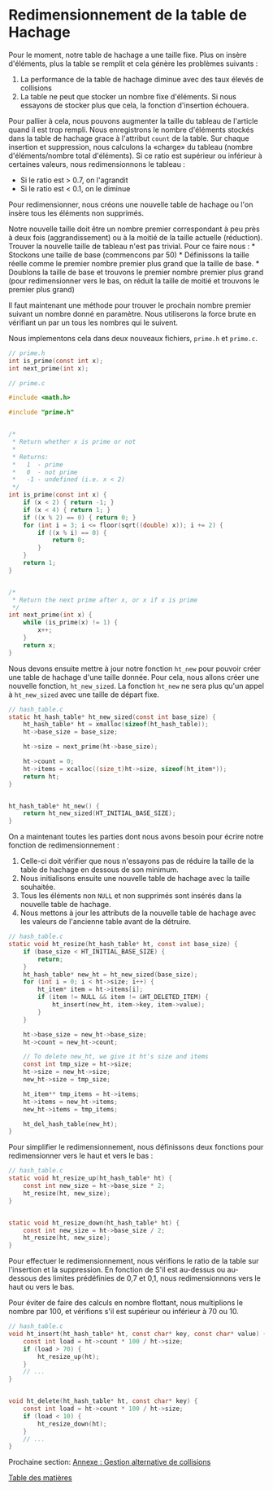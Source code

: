 # Redimensionnement de la table de Hachage

Pour le moment, notre table de hachage a une taille fixe. Plus on insère d'éléments, plus la table se remplit et cela génère les problèmes suivants :

1. La performance de la table de hachage diminue avec des taux élevés de collisions
2. La table ne peut que stocker un nombre fixe d'éléments. Si nous essayons de stocker plus que cela, la fonction d'insertion échouera.

Pour pallier à cela, nous pouvons augmenter la taille du tableau de l'article quand il est trop rempli. Nous enregistrons le nombre d'éléments stockés dans la table de hachage grace à l'attribut `count` de la table. Sur chaque insertion et suppression, nous calculons la «charge» du tableau (nombre d'éléments/nombre total d'éléments). Si ce ratio est supérieur ou inférieur à certaines valeurs, nous redimensionnons le tableau :

- Si le ratio est > 0.7, on l'agrandit
- Si le ratio est < 0.1, on le diminue

Pour redimensionner, nous créons une nouvelle table de hachage ou l'on insère tous les éléments non supprimés.

Notre nouvelle taille doit être un nombre premier correspondant à peu près à deux fois (aggrandissement) ou à la moitié de la taille actuelle (réduction).
Trouver la nouvelle taille de tableau n'est pas trivial. Pour ce faire nous :
    * Stockons une taille de base (commencons par 50)
    * Définissons la taille réelle comme le premier nombre premier plus grand que la taille de base.
    * Doublons la taille de base et trouvons le premier nombre premier plus grand (pour redimensionner vers le bas, on réduit la taille de moitié et trouvons le premier plus grand)


Il faut maintenant une méthode pour trouver le prochain nombre premier suivant un nombre donné en paramètre. Nous utiliserons la force brute en vérifiant un par un tous les nombres qui le suivent.

Nous implementons cela dans deux nouveaux fichiers, `prime.h` et `prime.c`.


```c
// prime.h
int is_prime(const int x);
int next_prime(int x);
```

```c
// prime.c

#include <math.h>

#include "prime.h"


/*
 * Return whether x is prime or not
 *
 * Returns:
 *   1  - prime
 *   0  - not prime
 *   -1 - undefined (i.e. x < 2)
 */
int is_prime(const int x) {
    if (x < 2) { return -1; }
    if (x < 4) { return 1; }
    if ((x % 2) == 0) { return 0; }
    for (int i = 3; i <= floor(sqrt((double) x)); i += 2) {
        if ((x % i) == 0) {
            return 0;
        }
    }
    return 1;
}


/*
 * Return the next prime after x, or x if x is prime
 */
int next_prime(int x) {
    while (is_prime(x) != 1) {
        x++;
    }
    return x;
}
```

Nous devons ensuite mettre à jour notre fonction `ht_new` pour pouvoir créer une table de hachage d'une taille donnée. Pour cela, nous allons créer une nouvelle fonction, `ht_new_sized`.
La fonction `ht_new` ne sera plus qu'un appel à `ht_new_sized` avec une taille de départ fixe.

```c
// hash_table.c
static ht_hash_table* ht_new_sized(const int base_size) {
    ht_hash_table* ht = xmalloc(sizeof(ht_hash_table));
    ht->base_size = base_size;

    ht->size = next_prime(ht->base_size);

    ht->count = 0;
    ht->items = xcalloc((size_t)ht->size, sizeof(ht_item*));
    return ht;
}


ht_hash_table* ht_new() {
    return ht_new_sized(HT_INITIAL_BASE_SIZE);
}
```

On a maintenant toutes les parties dont nous avons besoin pour écrire notre fonction de redimensionnement :

1. Celle-ci doit vérifier que nous n'essayons pas de réduire la taille de la table de hachage en dessous de son minimum.
2. Nous initialisons ensuite une nouvelle table de hachage avec la taille souhaitée.
3. Tous les éléments non `NULL` et non supprimés sont insérés dans la nouvelle table de hachage.
4. Nous mettons à jour les attributs de la nouvelle table de hachage avec les valeurs de l'ancienne table avant de la détruire.

```c
// hash_table.c
static void ht_resize(ht_hash_table* ht, const int base_size) {
    if (base_size < HT_INITIAL_BASE_SIZE) {
        return;
    }
    ht_hash_table* new_ht = ht_new_sized(base_size);
    for (int i = 0; i < ht->size; i++) {
        ht_item* item = ht->items[i];
        if (item != NULL && item != &HT_DELETED_ITEM) {
            ht_insert(new_ht, item->key, item->value);
        }
    }

    ht->base_size = new_ht->base_size;
    ht->count = new_ht->count;

    // To delete new_ht, we give it ht's size and items
    const int tmp_size = ht->size;
    ht->size = new_ht->size;
    new_ht->size = tmp_size;

    ht_item** tmp_items = ht->items;
    ht->items = new_ht->items;
    new_ht->items = tmp_items;

    ht_del_hash_table(new_ht);
}
```

Pour simplifier le redimensionnement, nous définissons deux fonctions pour redimensionner vers le haut et vers le bas :

```c
// hash_table.c
static void ht_resize_up(ht_hash_table* ht) {
    const int new_size = ht->base_size * 2;
    ht_resize(ht, new_size);
}


static void ht_resize_down(ht_hash_table* ht) {
    const int new_size = ht->base_size / 2;
    ht_resize(ht, new_size);
}
```

Pour effectuer le redimensionnement, nous vérifions le ratio de la table sur l'insertion et la suppression. En fonction de S'il est au-dessus ou au-dessous des limites prédéfinies de 0,7 et 0,1, nous redimensionnons vers le haut ou vers le bas.

Pour éviter de faire des calculs en nombre flottant, nous multiplions le nombre par 100, et vérifions s'il est supérieur ou inférieur à 70 ou 10.

```c
// hash_table.c
void ht_insert(ht_hash_table* ht, const char* key, const char* value) {
    const int load = ht->count * 100 / ht->size;
    if (load > 70) {
        ht_resize_up(ht);
    }
    // ...
}


void ht_delete(ht_hash_table* ht, const char* key) {
    const int load = ht->count * 100 / ht->size;
    if (load < 10) {
        ht_resize_down(ht);
    }
    // ...
}
```

Prochaine section: [Annexe : Gestion alternative de collisions](../07-appendix)

[Table des matières](/.translations/fr/README.md#contents)
